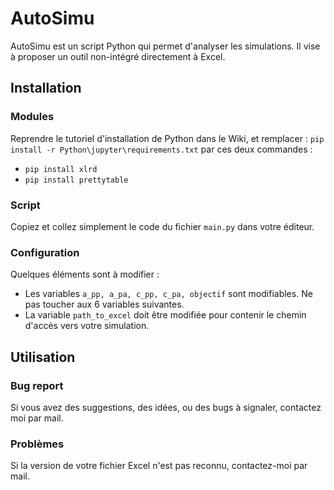 # AutoSimu

AutoSimu est un script Python qui permet d'analyser les simulations. Il vise à proposer un outil non-intégré directement à Excel.

## Installation

### Modules 
Reprendre le tutoriel d'installation de Python dans le Wiki, et remplacer : `pip install -r Python\jupyter\requirements.txt` par ces deux commandes :
- `pip install xlrd`
- `pip install prettytable`
### Script
Copiez et collez simplement le code du fichier `main.py` dans votre éditeur.
### Configuration
Quelques éléments sont à modifier :
- Les variables `a_pp, a_pa, c_pp, c_pa, objectif` sont modifiables. Ne pas toucher aux 6 variables suivantes.
- La variable `path_to_excel` doit être modifiée pour contenir le chemin d'accès vers votre simulation.

## Utilisation
### Bug report
Si vous avez des suggestions, des idées, ou des bugs à signaler, contactez moi par mail. 
### Problèmes 
Si la version de votre fichier Excel n'est pas reconnu, contactez-moi par mail. 
